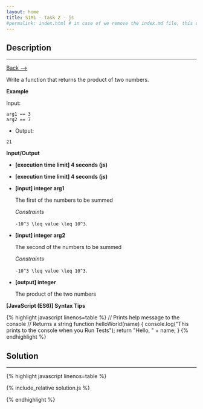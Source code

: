 ```yaml
---
layout: home
title: S1M1 - Task 2 - js
#permalink: index.html # in case of we remove the index.md file, this doc will be the index page
---
```


<div class="row">
<div class="columnStmt" markdown="1">

## Description
------

[Back --> ](../README.md) 

Write a function that returns the product of two numbers.

**Example**

Input:
```
arg1 == 3
arg2 == 7
```
-   Output:
```
21
```

**Input/Output**

* **[execution time limit] 4 seconds (js)**

* **[execution time limit] 4 seconds (js)**

* **[input] integer arg1**

    The first of the numbers to be summed

    *Constraints*

    <code type='math/tex'>-10^3 \leq value \leq 10^3</code>.

* **[input] integer arg2**

    The second of the numbers to be summed

    *Constraints*

   <code type='math/tex'>-10^3 \leq value \leq 10^3</code>.

* **[output] integer**

    The product of the two numbers

**[JavaScript (ES6)] Syntax Tips**

{% highlight javascript linenos=table %}
// Prints help message to the console
// Returns a string
function helloWorld(name) {
    console.log("This prints to the console when you Run Tests");
    return "Hello, " + name;
}
{% endhighlight %}

</div>
<div class="columnSol" markdown="1">

## Solution
------

{% highlight javascript linenos=table %}

{% include_relative solution.js %}

{% endhighlight %}

</div>
</div>